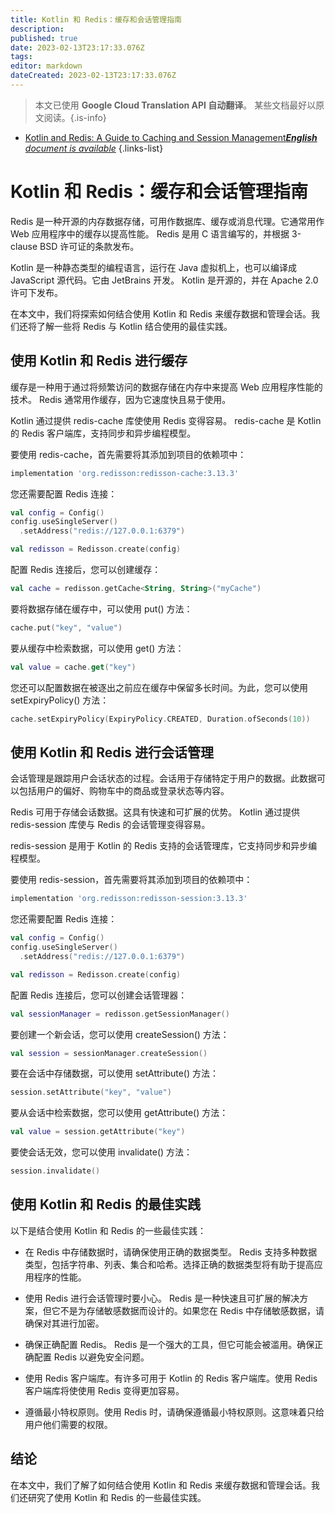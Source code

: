 ```yaml
---
title: Kotlin 和 Redis：缓存和会话管理指南
description: 
published: true
date: 2023-02-13T23:17:33.076Z
tags: 
editor: markdown
dateCreated: 2023-02-13T23:17:33.076Z
---
```


> 本文已使用 **Google Cloud Translation API 自动翻译**。
某些文档最好以原文阅读。{.is-info}



- [Kotlin and Redis: A Guide to Caching and Session Management***English** document is available*](/en/Knowledge-base/Kotlin/kotlin-and-redis-a-guide-to-caching-and-session-management)
{.links-list}


# Kotlin 和 Redis：缓存和会话管理指南

Redis 是一种开源的内存数据存储，可用作数据库、缓存或消息代理。它通常用作 Web 应用程序中的缓存以提高性能。 Redis 是用 C 语言编写的，并根据 3-clause BSD 许可证的条款发布。

Kotlin 是一种静态类型的编程语言，运行在 Java 虚拟机上，也可以编译成 JavaScript 源代码。它由 JetBrains 开发。 Kotlin 是开源的，并在 Apache 2.0 许可下发布。

在本文中，我们将探索如何结合使用 Kotlin 和 Redis 来缓存数据和管理会话。我们还将了解一些将 Redis 与 Kotlin 结合使用的最佳实践。

## 使用 Kotlin 和 Redis 进行缓存

缓存是一种用于通过将频繁访问的数据存储在内存中来提高 Web 应用程序性能的技术。 Redis 通常用作缓存，因为它速度快且易于使用。

Kotlin 通过提供 redis-cache 库使使用 Redis 变得容易。 redis-cache 是 Kotlin 的 Redis 客户端库，支持同步和异步编程模型。

要使用 redis-cache，首先需要将其添加到项目的依赖项中：

```groovy
implementation 'org.redisson:redisson-cache:3.13.3'
```

您还需要配置 Redis 连接：

```kotlin
val config = Config()
config.useSingleServer()
  .setAddress("redis://127.0.0.1:6379")

val redisson = Redisson.create(config)
```

配置 Redis 连接后，您可以创建缓存：

```kotlin
val cache = redisson.getCache<String, String>("myCache")
```

要将数据存储在缓存中，可以使用 put() 方法：

```kotlin
cache.put("key", "value")
```

要从缓存中检索数据，可以使用 get() 方法：

```kotlin
val value = cache.get("key")
```

您还可以配置数据在被逐出之前应在缓存中保留多长时间。为此，您可以使用 setExpiryPolicy() 方法：

```kotlin
cache.setExpiryPolicy(ExpiryPolicy.CREATED, Duration.ofSeconds(10))
```

## 使用 Kotlin 和 Redis 进行会话管理

会话管理是跟踪用户会话状态的过程。会话用于存储特定于用户的数据。此数据可以包括用户的偏好、购物车中的商品或登录状态等内容。

Redis 可用于存储会话数据。这具有快速和可扩展的优势。 Kotlin 通过提供 redis-session 库使与 Redis 的会话管理变得容易。

redis-session 是用于 Kotlin 的 Redis 支持的会话管理库，它支持同步和异步编程模型。

要使用 redis-session，首先需要将其添加到项目的依赖项中：

```groovy
implementation 'org.redisson:redisson-session:3.13.3'
```

您还需要配置 Redis 连接：

```kotlin
val config = Config()
config.useSingleServer()
  .setAddress("redis://127.0.0.1:6379")

val redisson = Redisson.create(config)
```

配置 Redis 连接后，您可以创建会话管理器：

```kotlin
val sessionManager = redisson.getSessionManager()
```

要创建一个新会话，您可以使用 createSession() 方法：

```kotlin
val session = sessionManager.createSession()
```

要在会话中存储数据，可以使用 setAttribute() 方法：

```kotlin
session.setAttribute("key", "value")
```

要从会话中检索数据，您可以使用 getAttribute() 方法：

```kotlin
val value = session.getAttribute("key")
```

要使会话无效，您可以使用 invalidate() 方法：

```kotlin
session.invalidate()
```

## 使用 Kotlin 和 Redis 的最佳实践

以下是结合使用 Kotlin 和 Redis 的一些最佳实践：

- 在 Redis 中存储数据时，请确保使用正确的数据类型。 Redis 支持多种数据类型，包括字符串、列表、集合和哈希。选择正确的数据类型将有助于提高应用程序的性能。

- 使用 Redis 进行会话管理时要小心。 Redis 是一种快速且可扩展的解决方案，但它不是为存储敏感数据而设计的。如果您在 Redis 中存储敏感数据，请确保对其进行加密。

- 确保正确配置 Redis。 Redis 是一个强大的工具，但它可能会被滥用。确保正确配置 Redis 以避免安全问题。

- 使用 Redis 客户端库。有许多可用于 Kotlin 的 Redis 客户端库。使用 Redis 客户端库将使使用 Redis 变得更加容易。

- 遵循最小特权原则。使用 Redis 时，请确保遵循最小特权原则。这意味着只给用户他们需要的权限。

## 结论

在本文中，我们了解了如何结合使用 Kotlin 和 Redis 来缓存数据和管理会话。我们还研究了使用 Kotlin 和 Redis 的一些最佳实践。